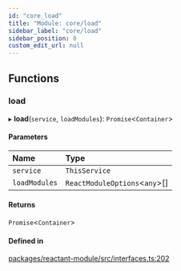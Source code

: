 ```yaml
---
id: "core_load"
title: "Module: core/load"
sidebar_label: "core/load"
sidebar_position: 0
custom_edit_url: null
---
```


## Functions

### load

▸ **load**(`service`, `loadModules`): `Promise`<`Container`\>

#### Parameters

| Name | Type |
| :------ | :------ |
| `service` | `ThisService` |
| `loadModules` | `ReactModuleOptions`<`any`\>[] |

#### Returns

`Promise`<`Container`\>

#### Defined in

[packages/reactant-module/src/interfaces.ts:202](https://github.com/unadlib/reactant/blob/a9a6e065/packages/reactant-module/src/interfaces.ts#L202)
